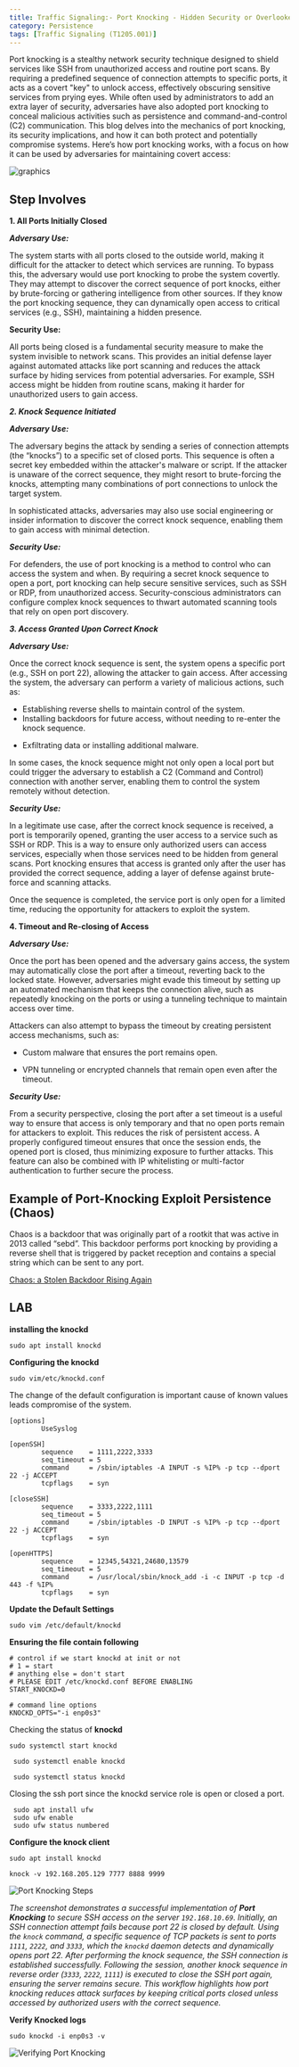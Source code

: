 ```yaml
---
title: Traffic Signaling:- Port Knocking - Hidden Security or Overlooked Threat?
category: Persistence
tags: [Traffic Signaling (T1205.001)]
---
```

Port knocking is a stealthy network security technique designed to shield services like SSH from unauthorized access and routine port scans. By requiring a predefined sequence of connection attempts to specific ports, it acts as a covert "key" to unlock access, effectively obscuring sensitive services from prying eyes. While often used by administrators to add an extra layer of security, adversaries have also adopted port knocking to conceal malicious activities such as persistence and command-and-control (C2) communication. This blog delves into the mechanics of port knocking, its security implications, and how it can both protect and potentially compromise systems. Here’s how port knocking works, with a focus on how it can be used by adversaries for maintaining covert access:

![graphics](/assets/img/port-Knocking/port-knocking.jpg)
 
## Step Involves 
 

**1. All Ports Initially Closed**

***Adversary Use:***

The system starts with all ports closed to the outside world, making it difficult for the attacker to detect which services are running. To bypass this, the adversary would use port knocking to probe the system covertly. They may attempt to discover the correct sequence of port knocks, either by brute-forcing or gathering intelligence from other sources. If they know the port knocking sequence, they can dynamically open access to critical services (e.g., SSH), maintaining a hidden presence.




**Security Use:**

All ports being closed is a fundamental security measure to make the system invisible to network scans. This provides an initial defense layer against automated attacks like port scanning and reduces the attack surface by hiding services from potential adversaries. For example, SSH access might be hidden from routine scans, making it harder for unauthorized users to gain access.


***2. Knock Sequence Initiated***

***Adversary Use:***

The adversary begins the attack by sending a series of connection attempts (the “knocks”) to a specific set of closed ports. This sequence is often a secret key embedded within the attacker's malware or script. If the attacker is unaware of the correct sequence, they might resort to brute-forcing the knocks, attempting many combinations of port connections to unlock the target system.

In sophisticated attacks, adversaries may also use social engineering or insider information to discover the correct knock sequence, enabling them to gain access with minimal detection.

  

***Security Use:***

For defenders, the use of port knocking is a method to control who can access the system and when. By requiring a secret knock sequence to open a port, port knocking can help secure sensitive services, such as SSH or RDP, from unauthorized access. Security-conscious administrators can configure complex knock sequences to thwart automated scanning tools that rely on open port discovery.

  

***3. Access Granted Upon Correct Knock***

***Adversary Use:***

Once the correct knock sequence is sent, the system opens a specific port (e.g., SSH on port 22), allowing the attacker to gain access. After accessing the system, the adversary can perform a variety of malicious actions, such as:

 

 - Establishing reverse shells to maintain control of the system.
 - Installing backdoors for future access, without needing to re-enter
   the knock sequence.
 * Exfiltrating data or installing additional malware.

In some cases, the knock sequence might not only open a local port but could trigger the adversary to establish a C2 (Command and Control) connection with another server, enabling them to control the system remotely without detection.

  

***Security Use:***

In a legitimate use case, after the correct knock sequence is received, a port is temporarily opened, granting the user access to a service such as SSH or RDP. This is a way to ensure only authorized users can access services, especially when those services need to be hidden from general scans. Port knocking ensures that access is granted only after the user has provided the correct sequence, adding a layer of defense against brute-force and scanning attacks.

  

Once the sequence is completed, the service port is only open for a limited time, reducing the opportunity for attackers to exploit the system.

  

**4. Timeout and Re-closing of Access**

***Adversary Use:***

Once the port has been opened and the adversary gains access, the system may automatically close the port after a timeout, reverting back to the locked state. However, adversaries might evade this timeout by setting up an automated mechanism that keeps the connection alive, such as repeatedly knocking on the ports or using a tunneling technique to maintain access over time.

  

Attackers can also attempt to bypass the timeout by creating persistent access mechanisms, such as:

  

* Custom malware that ensures the port remains open.

* VPN tunneling or encrypted channels that remain open even after the timeout.

***Security Use:***

From a security perspective, closing the port after a set timeout is a useful way to ensure that access is only temporary and that no open ports remain for attackers to exploit. This reduces the risk of persistent access. A properly configured timeout ensures that once the session ends, the opened port is closed, thus minimizing exposure to further attacks. This feature can also be combined with IP whitelisting or multi-factor authentication to further secure the process.



## Example of Port-Knocking Exploit Persistence (Chaos)

Chaos is a backdoor that was originally part of a rootkit that was active in 2013 called “sebd”. This backdoor performs port knocking by providing a reverse shell that is triggered by packet reception and contains a special string which can be sent to any port.

[Chaos: a Stolen Backdoor Rising Again](https://gosecure.ai/blog/2018/02/14/chaos-a-stolen-backdoor-rising/)

## LAB
**installing the knockd**  

    sudo apt install knockd

**Configuring the knockd**

    sudo vim/etc/knockd.conf

 The change of the default configuration is important cause  of known values leads compromise of the system.

    [options]
            UseSyslog
    
    [openSSH]
            sequence    = 1111,2222,3333
            seq_timeout = 5
            command     = /sbin/iptables -A INPUT -s %IP% -p tcp --dport 22 -j ACCEPT
            tcpflags    = syn
    
    [closeSSH]
            sequence    = 3333,2222,1111
            seq_timeout = 5
            command     = /sbin/iptables -D INPUT -s %IP% -p tcp --dport 22 -j ACCEPT
            tcpflags    = syn
    
    [openHTTPS]
            sequence    = 12345,54321,24680,13579
            seq_timeout = 5
            command     = /usr/local/sbin/knock_add -i -c INPUT -p tcp -d 443 -f %IP%
            tcpflags    = syn


**Update the Default Settings**

    sudo vim /etc/default/knockd


**Ensuring the file contain following**

    # control if we start knockd at init or not
    # 1 = start
    # anything else = don't start
    # PLEASE EDIT /etc/knockd.conf BEFORE ENABLING
    START_KNOCKD=0
    
    # command line options
    KNOCKD_OPTS="-i enp0s3"

Checking the status  of **knockd**

    sudo systemctl start knockd
    
     sudo systemctl enable knockd
    
     sudo systemctl status knockd

Closing the ssh port since the knockd service role is open or closed a port.
   

     sudo apt install ufw
     sudo ufw enable
     sudo ufw status numbered


**Configure the knock client**

    sudo apt install knockd
    
    knock -v 192.168.205.129 7777 8888 9999

![Port Knocking Steps](/assets/img/Port-Knocking/Port-knocking-steps.png)

*The screenshot demonstrates a successful implementation of **Port Knocking** to secure SSH access on the server `192.168.10.69`. Initially, an SSH connection attempt fails because port 22 is closed by default. Using the `knock` command, a specific sequence of TCP packets is sent to ports `1111`, `2222`, and `3333`, which the `knockd` daemon detects and dynamically opens port 22. After performing the knock sequence, the SSH connection is established successfully. Following the session, another knock sequence in reverse order (`3333`, `2222`, `1111`) is executed to close the SSH port again, ensuring the server remains secure. This workflow highlights how port knocking reduces attack surfaces by keeping critical ports closed unless accessed by authorized users with the correct sequence.*

**Verify  Knocked logs**

`sudo knockd -i enp0s3 -v`



![Verifying Port Knocking](/assets/img/Port-Knocking/Verifying.png)


  